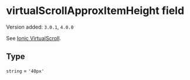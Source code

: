 # virtualScrollApproxItemHeight field

Version added: `3.0.1`, `4.0.0`

See <a href="https://ionicframework.com/docs/api/virtual-scroll" target="_blank">Ionic VirtualScroll</a>.

## Type

`string` = `'40px'`
